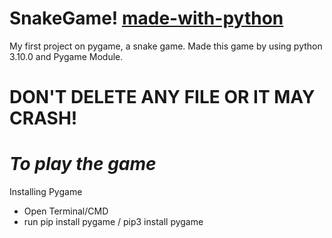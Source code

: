 # SnakeGame!  [made-with-python](https://user-images.githubusercontent.com/62866358/152561136-4d53d653-dd8b-424a-9a5a-d4388a0783ac.svg)

My first project on pygame, a snake game. 
Made this game by using python 3.10.0 and Pygame Module. 

# DON'T DELETE ANY FILE OR IT MAY CRASH!

# *To play the game*
Installing Pygame
- Open Terminal/CMD
- run pip install pygame / pip3 install pygame
